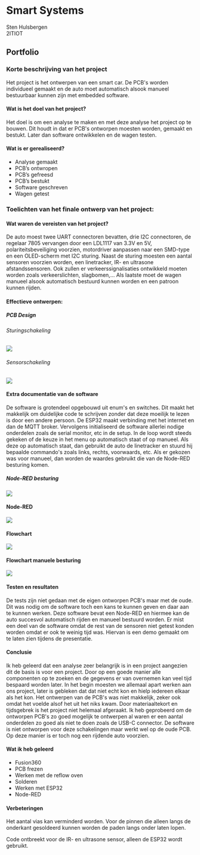 # Smart Systems

Sten Hulsbergen<br/>
2ITIOT<br/>

## Portfolio

### Korte beschrijving van het project

Het project is het ontwerpen van een smart car. De PCB's worden individueel gemaakt en de auto moet automatisch alsook manueel bestuurbaar kunnen zijn met embedded software.

#### Wat is het doel van het project?

Het doel is om een analyse te maken en met deze analyse het project op te bouwen. Dit houdt in dat er PCB's ontworpen moesten worden, gemaakt en bestukt. Later dan software ontwikkelen en de wagen testen.

#### Wat is er gerealiseerd?

- Analyse gemaakt
- PCB’s ontwropen
- PCB’s gefreesd
- PCB’s bestukt
- Software geschreven
- Wagen getest

### Toelichten van het finale ontwerp van het project:
#### Wat waren de vereisten van het project?

De auto moest twee UART connectoren bevatten, drie I2C connectoren, de regelaar 7805 vervangen door een LDL1117 van 3.3V en 5V, polariteitsbeveiliging voorzien, motordriver aanpassen naar een SMD-type en een OLED-scherm met I2C sturing. Naast de sturing moesten een aantal sensoren voorzien worden, een linetracker, IR- en ultrasone afstandssensoren. Ook zullen er verkeerssignalisaties ontwikkeld moeten worden zoals verkeerslichten, slagbomen,... Als laatste moet de wagen manueel alsook automatisch bestuurd kunnen worden en een patroon kunnen rijden.

#### Effectieve ontwerpen:
##### PCB Design
###### Sturingschakeling

![](IMG20220616155816.jpg)

###### Sensorschakeling

![](IMG20220616155801_01.jpg)

#### Extra documentatie van de software 
De software is grotendeel opgebouwd uit enum's en switches. Dit maakt het makkelijk om duidelijke code te schrijven zonder dat deze moeilijk te lezen is door een andere persoon. De ESP32 maakt verbinding met het internet en dan de MQTT broker. Vervolgens initialiseerd de software allerlei nodige onderdelen zoals de serial monitor, etc in de setup. In de loop wordt steeds gekeken of de keuze in het menu op automatisch staat of op manueel. Als deze op automatisch staat, dan gebruikt de auto de linetracker en stuurd hij bepaalde commando's zoals links, rechts, voorwaards, etc. Als er gekozen was voor manueel, dan worden de waardes gebruikt die van de Node-RED besturing komen.

##### Node-RED besturing
![](node_red_besturing.jpg)

#### Node-RED
![](node_red.png)

#### Flowchart
![](Flowchart.svg)

#### Flowchart manuele besturing
![](Flowchart_manueel.svg)

#### Testen en resultaten 

De tests zijn niet gedaan met de eigen ontworpen PCB's maar met de oude. Dit was nodig om de software toch een kans te kunnen geven en daar aan te kunnen werken. Deze software bevat een Node-RED en hiermee kan de auto succesvol automatisch rijden en manueel bestuurd worden. Er mist een deel van de software omdat de rest van de sensoren niet getest konden worden omdat er ook te weinig tijd was. Hiervan is een demo gemaakt om te laten zien tijdens de presentatie.

#### Conclusie

Ik heb geleerd dat een analyse zeer belangrijk is in een project aangezien dit de basis is voor een project. Door op een goede manier alle componenten op te zoeken en de gegevens er van overnemen kan veel tijd bespaard worden later. In het begin moesten we allemaal apart werken aan ons project, later is gebleken dat dat niet echt kon en hielp iedereen elkaar als het kon. Het ontwerpen van de PCB's was niet makkelijk, zeker ook omdat het voelde alsof het uit het niks kwam. Door materiaaltekort en tijdsgebrek is het project niet helemaal afgeraakt. Ik heb geprobeerd om de ontworpen PCB's zo goed mogelijk te ontwerpen al waren er een aantal onderdelen zo goed als niet te doen zoals de USB-C connector. De software is niet ontworpen voor deze schakelingen maar werkt wel op de oude PCB. Op deze manier is er toch nog een rijdende auto voorzien.

#### Wat ik heb geleerd

- Fusion360
- PCB frezen
- Werken met de reflow oven
- Solderen
- Werken met ESP32
- Node-RED

#### Verbeteringen 

Het aantal vias kan verminderd worden. Voor de pinnen die alleen langs de onderkant gesoldeerd kunnen worden de paden langs onder laten lopen.

Code ontbreekt voor de IR- en ultrasone sensor, alleen de ESP32 wordt gebruikt.
